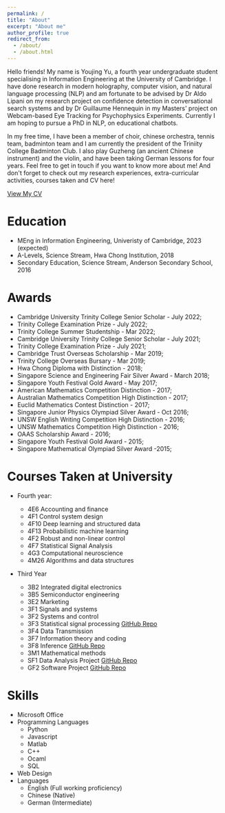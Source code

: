 ```yaml
---
permalink: /
title: "About"
excerpt: "About me"
author_profile: true
redirect_from: 
  - /about/
  - /about.html
---
```


Hello friends! My name is Youjing Yu, a fourth year undergraduate student specialising in Information Engineering at the University of Cambridge. I have done research in modern holography, computer vision, and natural language processing (NLP) and am fortunate to be advised by Dr Aldo Lipani on my research project on confidence detection in conversational search systems and by Dr Guillaume Hennequin in my Masters' project on Webcam-based Eye Tracking for Psychophysics Experiments. Currently I am hoping to pursue a PhD in NLP, on educational chatbots. 

In my free time, I have been a member of choir, chinese orchestra, tennis team, badminton team and I am currently the president of the Triniity College Badminton Club. I also play Guzheng (an ancient Chinese instrument) and the violin, and have been taking German lessons for four years. Feel free to get in touch if you want to know more about me! And don't forget to check out my research experiences, extra-curricular activities, courses taken and CV here!

<a href="http://YoujingYu99.github.io/files/CV_Youjing_YU.pdf" target="_blank">View My CV</a>

Education
======
* MEng in Information Engineering, Univeristy of Cambridge, 2023 (expected)
* A-Levels, Science Stream, Hwa Chong Institution, 2018
* Secondary Education, Science Stream, Anderson Secondary School, 2016

Awards
======
* Cambridge University Trinity College Senior Scholar  - July 2022;
* Trinity College Examination Prize - July 2022;
* Trinity College Summer Studentship - Mar 2022;
* Cambridge University Trinity College Senior Scholar  - July 2021;
* Trinity College Examination Prize - July 2021;
* Cambridge Trust Overseas Scholarship - Mar 2019;
* Trinity College Overseas Bursary - Mar 2019;
* Hwa Chong Diploma with Distinction - 2018;
* Singapore Science and Engineering Fair Silver Award - March 2018;
* Singapore Youth Festival Gold Award - May 2017;
* American Mathematics Competition Distinction - 2017;
* Australian Mathematics Competition High Distinction - 2017;
* Euclid Mathematics Contest Distinction - 2017;
* Singapore Junior Physics Olympiad Silver Award - Oct 2016;
* UNSW English Writing Competition High Distinction - 2016;
* UNSW Mathematics Competition High Distinction - 2016;
* OAAS Scholarship Award - 2016;
* Singapore Youth Festival Gold Award - 2015;
* Singapore Mathematical Olympiad Silver Award -2015;


Courses Taken at University
======

* Fourth year: 
  * 4E6	Accounting and finance
  * 4F1	Control system design
  * 4F10	Deep learning and structured data
  * 4F13	Probabilistic machine learning
  * 4F2	Robust and non-linear control
  * 4F7	Statistical Signal Analysis
  * 4G3	Computational neuroscience
  * 4M26	Algorithms and data structures

* Third Year
  * 3B2	Integrated digital electronics 
  * 3B5	Semiconductor engineering
  * 3E2	Marketing
  * 3F1	Signals and systems
  * 3F2	Systems and control
  * 3F3	Statistical signal processing <a href="https://github.com/YoujingYu99/IIA_3F3_Signal_Processing">GitHub Repo</a>
  * 3F4	Data Transmission
  * 3F7	Information theory and coding
  * 3F8	Inference <a href="https://github.com/YoujingYu99/IIA_3F8_Inference">GitHub Repo</a>
  * 3M1	Mathematical methods
  * SF1 Data Analysis Project <a href="https://github.com/YoujingYu99/IIA_SF1_Data_Analysis">GitHub Repo</a>
  * GF2 Software Project <a href="https://github.com/YoujingYu99/logic_simulator">GitHub Repo</a>

Skills
======
* Microsoft Office
* Programming Languages
  * Python
  * Javascript
  * Matlab
  * C++
  * Ocaml
  * SQL
* Web Design
* Languages
  *  English (Full working proficiency)
  *  Chinese (Native)
  *  German (Intermediate)